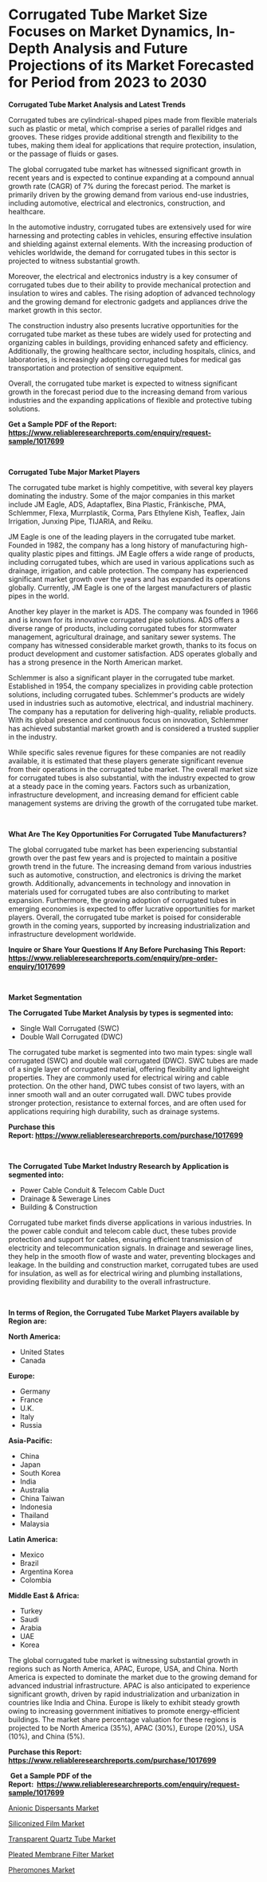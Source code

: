 <p><h1>Corrugated Tube Market Size Focuses on Market Dynamics, In-Depth Analysis and Future Projections of its Market Forecasted for Period from 2023 to 2030</h1></p><p><strong>Corrugated Tube Market Analysis and Latest Trends</strong></p>
<p><p>Corrugated tubes are cylindrical-shaped pipes made from flexible materials such as plastic or metal, which comprise a series of parallel ridges and grooves. These ridges provide additional strength and flexibility to the tubes, making them ideal for applications that require protection, insulation, or the passage of fluids or gases.</p><p>The global corrugated tube market has witnessed significant growth in recent years and is expected to continue expanding at a compound annual growth rate (CAGR) of 7% during the forecast period. The market is primarily driven by the growing demand from various end-use industries, including automotive, electrical and electronics, construction, and healthcare.</p><p>In the automotive industry, corrugated tubes are extensively used for wire harnessing and protecting cables in vehicles, ensuring effective insulation and shielding against external elements. With the increasing production of vehicles worldwide, the demand for corrugated tubes in this sector is projected to witness substantial growth.</p><p>Moreover, the electrical and electronics industry is a key consumer of corrugated tubes due to their ability to provide mechanical protection and insulation to wires and cables. The rising adoption of advanced technology and the growing demand for electronic gadgets and appliances drive the market growth in this sector.</p><p>The construction industry also presents lucrative opportunities for the corrugated tube market as these tubes are widely used for protecting and organizing cables in buildings, providing enhanced safety and efficiency. Additionally, the growing healthcare sector, including hospitals, clinics, and laboratories, is increasingly adopting corrugated tubes for medical gas transportation and protection of sensitive equipment.</p><p>Overall, the corrugated tube market is expected to witness significant growth in the forecast period due to the increasing demand from various industries and the expanding applications of flexible and protective tubing solutions.</p></p>
<p><strong>Get a Sample PDF of the Report:&nbsp; <a href="https://www.reliableresearchreports.com/enquiry/request-sample/1017699">https://www.reliableresearchreports.com/enquiry/request-sample/1017699</a></strong></p>
<p>&nbsp;</p>
<p><strong>Corrugated Tube Major Market Players</strong></p>
<p><p>The corrugated tube market is highly competitive, with several key players dominating the industry. Some of the major companies in this market include JM Eagle, ADS, Adaptaflex, Bina Plastic, Fränkische, PMA, Schlemmer, Flexa, Murrplastik, Corma, Pars Ethylene Kish, Teaflex, Jain Irrigation, Junxing Pipe, TIJARIA, and Reiku.</p><p>JM Eagle is one of the leading players in the corrugated tube market. Founded in 1982, the company has a long history of manufacturing high-quality plastic pipes and fittings. JM Eagle offers a wide range of products, including corrugated tubes, which are used in various applications such as drainage, irrigation, and cable protection. The company has experienced significant market growth over the years and has expanded its operations globally. Currently, JM Eagle is one of the largest manufacturers of plastic pipes in the world.</p><p>Another key player in the market is ADS. The company was founded in 1966 and is known for its innovative corrugated pipe solutions. ADS offers a diverse range of products, including corrugated tubes for stormwater management, agricultural drainage, and sanitary sewer systems. The company has witnessed considerable market growth, thanks to its focus on product development and customer satisfaction. ADS operates globally and has a strong presence in the North American market.</p><p>Schlemmer is also a significant player in the corrugated tube market. Established in 1954, the company specializes in providing cable protection solutions, including corrugated tubes. Schlemmer's products are widely used in industries such as automotive, electrical, and industrial machinery. The company has a reputation for delivering high-quality, reliable products. With its global presence and continuous focus on innovation, Schlemmer has achieved substantial market growth and is considered a trusted supplier in the industry.</p><p>While specific sales revenue figures for these companies are not readily available, it is estimated that these players generate significant revenue from their operations in the corrugated tube market. The overall market size for corrugated tubes is also substantial, with the industry expected to grow at a steady pace in the coming years. Factors such as urbanization, infrastructure development, and increasing demand for efficient cable management systems are driving the growth of the corrugated tube market.</p></p>
<p>&nbsp;</p>
<p><strong>What Are The Key Opportunities For Corrugated Tube Manufacturers?</strong></p>
<p><p>The global corrugated tube market has been experiencing substantial growth over the past few years and is projected to maintain a positive growth trend in the future. The increasing demand from various industries such as automotive, construction, and electronics is driving the market growth. Additionally, advancements in technology and innovation in materials used for corrugated tubes are also contributing to market expansion. Furthermore, the growing adoption of corrugated tubes in emerging economies is expected to offer lucrative opportunities for market players. Overall, the corrugated tube market is poised for considerable growth in the coming years, supported by increasing industrialization and infrastructure development worldwide.</p></p>
<p><strong>Inquire or Share Your Questions If Any Before Purchasing This Report: <a href="https://www.reliableresearchreports.com/enquiry/pre-order-enquiry/1017699">https://www.reliableresearchreports.com/enquiry/pre-order-enquiry/1017699</a></strong></p>
<p>&nbsp;</p>
<p><strong>Market Segmentation</strong></p>
<p><strong>The Corrugated Tube Market Analysis by types is segmented into:</strong></p>
<p><ul><li>Single Wall Corrugated (SWC)</li><li>Double Wall Corrugated (DWC)</li></ul></p>
<p><p>The corrugated tube market is segmented into two main types: single wall corrugated (SWC) and double wall corrugated (DWC). SWC tubes are made of a single layer of corrugated material, offering flexibility and lightweight properties. They are commonly used for electrical wiring and cable protection. On the other hand, DWC tubes consist of two layers, with an inner smooth wall and an outer corrugated wall. DWC tubes provide stronger protection, resistance to external forces, and are often used for applications requiring high durability, such as drainage systems.</p></p>
<p><strong>Purchase this Report:&nbsp;<a href="https://www.reliableresearchreports.com/purchase/1017699">https://www.reliableresearchreports.com/purchase/1017699</a></strong></p>
<p>&nbsp;</p>
<p><strong>The Corrugated Tube Market Industry Research by Application is segmented into:</strong></p>
<p><ul><li>Power Cable Conduit & Telecom Cable Duct</li><li>Drainage & Sewerage Lines</li><li>Building & Construction</li></ul></p>
<p><p>Corrugated tube market finds diverse applications in various industries. In the power cable conduit and telecom cable duct, these tubes provide protection and support for cables, ensuring efficient transmission of electricity and telecommunication signals. In drainage and sewerage lines, they help in the smooth flow of waste and water, preventing blockages and leakage. In the building and construction market, corrugated tubes are used for insulation, as well as for electrical wiring and plumbing installations, providing flexibility and durability to the overall infrastructure.</p></p>
<p>&nbsp;</p>
<p><strong>In terms of Region, the Corrugated Tube Market Players available by Region are:</strong></p>
<p>
    <p> <strong> North America: </strong>
        <ul>
            <li>United States</li>
            <li>Canada</li>
        </ul>
        </p> 
    <p> <strong> Europe: </strong>
        <ul>
            <li>Germany</li>
            <li>France</li>
            <li>U.K.</li>
            <li>Italy</li>
            <li>Russia</li>
        </ul>
        </p> 
    <p> <strong> Asia-Pacific: </strong>
        <ul>
            <li>China</li>
            <li>Japan</li>
            <li>South Korea</li>
            <li>India</li>
            <li>Australia</li>
            <li>China Taiwan</li>
            <li>Indonesia</li>
            <li>Thailand</li>
            <li>Malaysia</li>
        </ul>
        </p> 
    <p> <strong> Latin America: </strong>
        <ul>
            <li>Mexico</li>
            <li>Brazil</li>
            <li>Argentina Korea</li>
            <li>Colombia</li>
        </ul>
        </p> 
    <p> <strong> Middle East & Africa: </strong>
        <ul>
            <li>Turkey</li>
            <li>Saudi</li>
            <li>Arabia</li>
            <li>UAE</li>
            <li>Korea</li>
        </ul>
    </p>
    </p>
<p><p>The global corrugated tube market is witnessing substantial growth in regions such as North America, APAC, Europe, USA, and China. North America is expected to dominate the market due to the growing demand for advanced industrial infrastructure. APAC is also anticipated to experience significant growth, driven by rapid industrialization and urbanization in countries like India and China. Europe is likely to exhibit steady growth owing to increasing government initiatives to promote energy-efficient buildings. The market share percentage valuation for these regions is projected to be North America (35%), APAC (30%), Europe (20%), USA (10%), and China (5%).</p></p>
<p><strong>Purchase this Report: <a href="https://www.reliableresearchreports.com/purchase/1017699">https://www.reliableresearchreports.com/purchase/1017699</a></strong></p>
<p>&nbsp;<strong>Get a Sample PDF of the Report:&nbsp;&nbsp;<a href="https://www.reliableresearchreports.com/enquiry/request-sample/1017699">https://www.reliableresearchreports.com/enquiry/request-sample/1017699</a></strong></p>
<p><strong></strong></p>
<p><p><a href="https://github.com/pizolina/Market-Research-Report-List-2/blob/main/anionic-dispersants-market.md">Anionic Dispersants Market</a></p><p><a href="https://github.com/mabutironaldo/Market-Research-Report-List-2/blob/main/siliconized-film-market.md">Siliconized Film Market</a></p><p><a href="https://github.com/lbird53714/Market-Research-Report-List-2/blob/main/transparent-quartz-tube-market.md">Transparent Quartz Tube Market</a></p><p><a href="https://github.com/sofayahoo2023/Market-Research-Report-List-2/blob/main/pleated-membrane-filter-market.md">Pleated Membrane Filter Market</a></p><p><a href="https://github.com/vimar16th/Market-Research-Report-List-2/blob/main/pheromones-market.md">Pheromones Market</a></p></p>